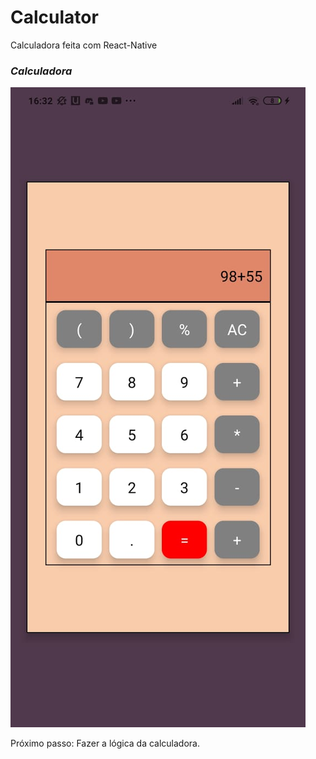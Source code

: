 # Calculator
Calculadora feita com React-Native


<h3><i>Calculadora</i></h3>
<img alt="Demo on Netlify" src="https://github.com/caioh123/Calculator/blob/main/src/images/calc.jfif">

Próximo passo: Fazer a lógica da calculadora.
